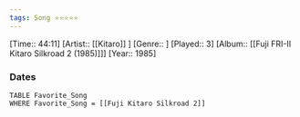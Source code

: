 ```yaml
---
tags: Song ⭐⭐⭐⭐⭐ 
---
```

[Time:: 44:11]
[Artist:: [[Kitaro]] ]
[Genre:: ]
[Played:: 3]
[Album:: [[Fuji FRI-II Kitaro Silkroad 2 (1985)]]]
[Year:: 1985]
### Dates
````dataview
TABLE Favorite_Song
WHERE Favorite_Song = [[Fuji Kitaro Silkroad 2]]
````